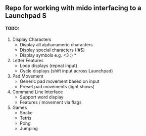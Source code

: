 ﻿## Repo for working with mido interfacing to a Launchpad S

#### TODO:
1. Display Characters
	- Display all alphanumeric characters
	- Display special characters (!#$)
	- Display symbols e.g. <3 :) *
2. Letter Features
	- Loop displays (repeat input)
	- Cycle displays (shift input across Launchpad)
3. Pad Movement
	- Generic pad movement based on input
	- Preset pad movements (light shows)
4. Command Line Interface
	- Support word display
	- Features / movement via flags
5. Games
	- Snake
	- Tetris
	- Pong
	- Jumping
